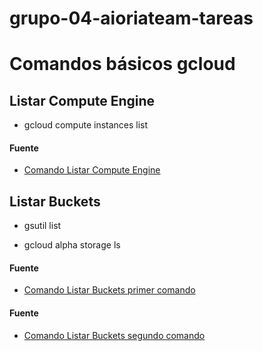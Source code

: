 # grupo-04-aioriateam-tareas

# Comandos básicos gcloud

## Listar Compute Engine

-   gcloud compute instances list

#### Fuente

-   [Comando Listar Compute Engine](https://cloud.google.com/compute/docs/gcloud-compute/common-commands?hl=es-419#listing_vms)

## Listar Buckets

-   gsutil list

-   gcloud alpha storage ls


#### Fuente

-   [Comando Listar Buckets primer comando](https://cloud.google.com/storage/docs/listing-buckets#gsutil)


#### Fuente

-   [Comando Listar Buckets segundo comando](https://cloud.google.com/storage/docs/listing-buckets#gcloud)




